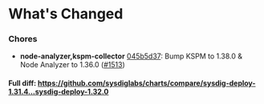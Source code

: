 # What's Changed

### Chores
- **node-analyzer,kspm-collector** [045b5d37](https://github.com/sysdiglabs/charts/commit/045b5d3798eb60ac6bff33f168273dca8a49618b): Bump KSPM to 1.38.0 & Node Analyzer to 1.36.0 ([#1513](https://github.com/sysdiglabs/charts/issues/1513))
#### Full diff: https://github.com/sysdiglabs/charts/compare/sysdig-deploy-1.31.4...sysdig-deploy-1.32.0
